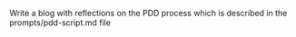 Write a blog with reflections on the PDD process which is described in the prompts/pdd-script.md file